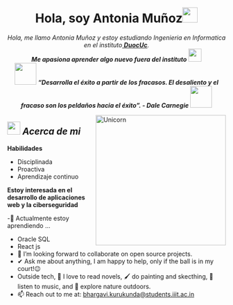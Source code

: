 <h1 align="center"><b>Hola, soy Antonia Muñoz</b><img src="https://media.giphy.com/media/hvRJCLFzcasrR4ia7z/giphy.gif" width="35"></h1>
<p align="center">
  <em>
    Hola, me llamo Antonia Muñoz y estoy estudiando Ingenieria en Informatica en el instituto<a href="https://www.duoc.cl/"> <b>DuocUc</b></a>. <br>
    <b>Me apasiona aprender algo nuevo fuera del instituto</b> <img src="https://github.com/TheDudeThatCode/TheDudeThatCode/blob/master/Assets/Developer.gif" width="30px"> 
  </em> 
  <br>
  <img src="https://media.giphy.com/media/gH3LO09IOiZIqePwv9/giphy.gif" width="50" /> <b><i align="center">“Desarrolla el éxito a partir de los fracasos. El desaliento y el fracaso son los peldaños hacia el éxito”. - Dale Carnegie</i></b> <img src="https://media.giphy.com/media/qjqUcgIyRjsl2/giphy.gif" width="50" />
</p>
<img align="right" width=300px alt="Unicorn" src="https://c.tenor.com/GN73MKBawZYAAAAi/busy-cute.gif" />

## <img src="https://media.giphy.com/media/ObNTw8Uzwy6KQ/giphy.gif" width="30px">&nbsp;***Acerca de mi***
**Habilidades**
- Disciplinada
- Proactiva
- Aprendizaje continuo
  

**Estoy interesada en el desarrollo de aplicaciones web y la ciberseguridad**

-🌱 Actualmente estoy aprendiendo ...
  - Oracle SQL
  - React js
- 👯 I’m looking forward to collaborate on open source projects.
- ✔ Ask me about anything, I am happy to help, only if the ball is in my court!😉<br>
- Outside tech, 📖 I love to read novels, 🖌️ do painting and skecthing, 🎵 listen to music, and 🌴 explore nature outdoors.
- 📫 Reach out to me at: <a href="bhargavi.kurukunda@students.iiit.ac.in">bhargavi.kurukunda@students.iiit.ac.in</a>
